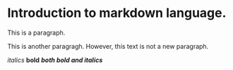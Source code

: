 # Introduction to markdown language.

This is a paragraph.

This is another paragragh.
However, this text is not a new paragraph.


*italics* **bold** ***both bold and italics***
